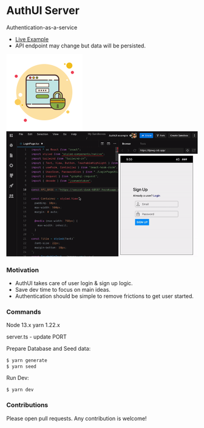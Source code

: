 # AuthUI Server

Authentication-as-a-service

- [Live Example](https://codesandbox.io/s/authui-example-8jswg?module=/src/LoginPage/LoginPage.tsx)
- API endpoint may change but data will be persisted.

<img src="./tools/logo-png-200.png" />

<img src="./tools/authui-demo-1.gif" />

### Motivation

- AuthUI takes care of user login & sign up logic.
- Save dev time to focus on main ideas.
- Authentication should be simple to remove frictions to get user started.

### Commands

Node 13.x
yarn 1.22.x

server.ts - update PORT

Prepare Database and Seed data:
```
$ yarn generate
$ yarn seed
```

Run Dev:

```
$ yarn dev
```

### Contributions

Please open pull requests. Any contribution is welcome!